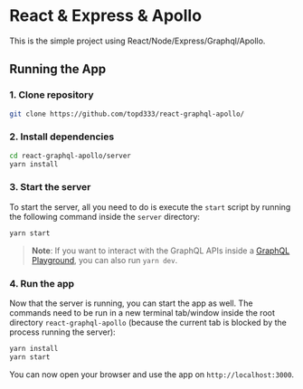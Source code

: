 # React & Express & Apollo

This is the simple project using React/Node/Express/Graphql/Apollo.

## Running the App

### 1. Clone repository

```sh
git clone https://github.com/topd333/react-graphql-apollo/
```

### 2. Install dependencies

```sh
cd react-graphql-apollo/server
yarn install
```

### 3. Start the server

To start the server, all you need to do is execute the `start` script by running the following command inside the `server` directory:

```sh
yarn start
```

> **Note**: If you want to interact with the GraphQL APIs inside a [GraphQL Playground](https://github.com/graphcool/graphql-playground), you can also run `yarn dev`.

### 4. Run the app

Now that the server is running, you can start the app as well. The commands need to be run in a new terminal tab/window inside the root directory `react-graphql-apollo` (because the current tab is blocked by the process running the server):

```sh
yarn install
yarn start
```

You can now open your browser and use the app on `http://localhost:3000`.
